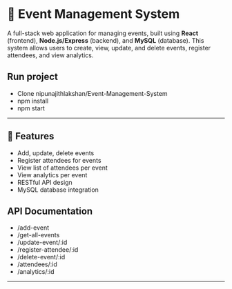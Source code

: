 # 🎉 Event Management System

A full-stack web application for managing events, built using **React** (frontend), **Node.js/Express** (backend), and **MySQL** (database). This system allows users to create, view, update, and delete events, register attendees, and view analytics.

## Run project 
- Clone nipunajithlakshan/Event-Management-System
- npm install
- npm start

---

## 🚀 Features

- Add, update, delete events
- Register attendees for events
- View list of attendees per event
- View analytics per event
- RESTful API design
- MySQL database integration

  
## API Documentation

- /add-event
- /get-all-events
- /update-event/:id
- /register-attendee/:id
- /delete-event/:id
- /attendees/:id
- /analytics/:id

---



